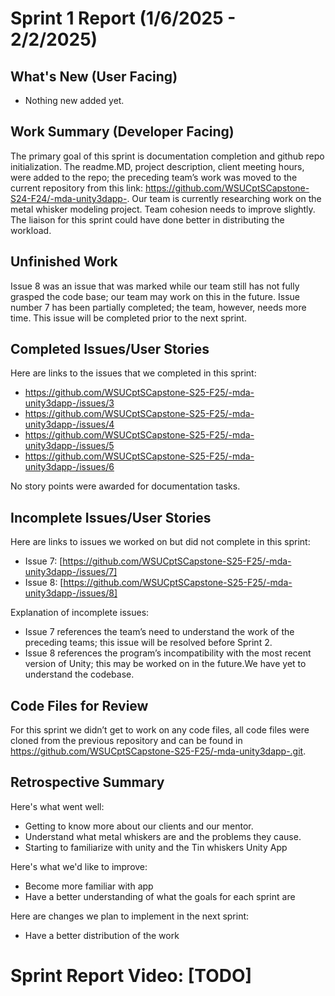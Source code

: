 # Sprint 1 Report (1/6/2025 - 2/2/2025)

## What's New (User Facing)
 * Nothing new added yet.

## Work Summary (Developer Facing)
The primary goal of this sprint is documentation completion and github repo initialization. The readme.MD, project description, client meeting hours, were added to the repo; the preceding team’s work was moved to the current repository from this link: https://github.com/WSUCptSCapstone-S24-F24/-mda-unity3dapp-. Our team is currently researching work on the metal whisker modeling project. Team cohesion needs to improve slightly. The liaison for this sprint could have done better in distributing the workload.

## Unfinished Work
Issue 8 was an issue that was marked while our team still has not fully grasped the code base; our team may work on this in the future. Issue number 7 has been partially completed; the team, however, needs more time. This issue will be completed prior to the next sprint.

## Completed Issues/User Stories
Here are links to the issues that we completed in this sprint:

 * https://github.com/WSUCptSCapstone-S25-F25/-mda-unity3dapp-/issues/3 
 * https://github.com/WSUCptSCapstone-S25-F25/-mda-unity3dapp-/issues/4 
 * https://github.com/WSUCptSCapstone-S25-F25/-mda-unity3dapp-/issues/5 
 * https://github.com/WSUCptSCapstone-S25-F25/-mda-unity3dapp-/issues/6 

No story points were awarded for documentation tasks.
 
 ## Incomplete Issues/User Stories
 Here are links to issues we worked on but did not complete in this sprint:
 
* Issue 7: [https://github.com/WSUCptSCapstone-S25-F25/-mda-unity3dapp-/issues/7] 
* Issue 8: [https://github.com/WSUCptSCapstone-S25-F25/-mda-unity3dapp-/issues/8] 

Explanation of incomplete issues:

* Issue 7 references the team’s need to understand the work of the preceding teams; this issue will be resolved before Sprint 2.
* Issue 8 references the program’s incompatibility with the most recent version of Unity; this may be worked on in the future.We have yet to understand the codebase. 

## Code Files for Review
For this sprint we didn’t get to work on any code files, all code files were cloned from the previous repository and can be found in https://github.com/WSUCptSCapstone-S25-F25/-mda-unity3dapp-.git. 

## Retrospective Summary
Here's what went well:
  * Getting to know more about our clients and our mentor.
  * Understand what metal whiskers are and the problems they cause.
  * Starting to familiarize with unity and the Tin whiskers Unity App
 
Here's what we'd like to improve:
   * Become more familiar with app
   * Have a better understanding of what the goals for each sprint are
  
Here are changes we plan to implement in the next sprint:
   * Have a better distribution of the work

# Sprint Report Video: [TODO]
